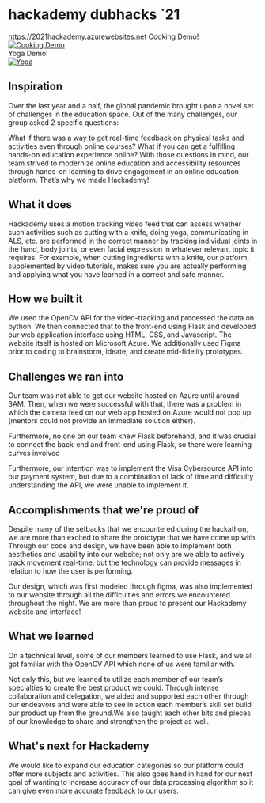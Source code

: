 # hackademy dubhacks `21
https://2021hackademy.azurewebsites.net
Cooking Demo!\
[![Cooking Demo](https://img.youtube.com/vi/5MzVJxgeWio/0.jpg)](https://www.youtube.com/watch?v=5MzVJxgeWio)\
Yoga Demo!\
[![Yoga](https://img.youtube.com/vi/5MzVJxgeWio/0.jpg)](https://www.youtube.com/watch?v=5MzVJxgeWio)

## Inspiration

Over the last year and a half, the global pandemic brought upon a novel set of challenges in the education space. Out of the many challenges, our group asked 2 specific questions: 

What if there was a way to get real-time feedback on physical tasks and activities even through online courses?
What if you can get a fulfilling hands-on education experience online?
With those questions in mind, our team strived to modernize online education and accessibility resources through hands-on learning to drive engagement in an online education platform. That’s why we made Hackademy!


## What it does

Hackademy uses a motion tracking video feed that can assess whether such activities such as cutting with a knife, doing yoga, communicating in ALS, etc. are performed in the correct manner by tracking individual joints in the hand, body joints, or even facial expression in whatever relevant topic it requires. For example, when cutting ingredients with a knife, our platform, supplemented by video tutorials, makes sure you are actually performing and applying what you have learned in a correct and safe manner.

## How we built it

We used the OpenCV API for the video-tracking and processed the data on python. We then connected that to the front-end using Flask and developed our web application interface using HTML, CSS, and Javascript. The website itself is hosted on Microsoft Azure. We additionally used Figma prior to coding to brainstorm, ideate, and create mid-fidelity prototypes.

## Challenges we ran into

Our team was not able to get our website hosted on Azure until around 3AM. Then, when we were successful with that, there was a problem in which the camera feed on our web app hosted on Azure would not pop up (mentors could not provide an immediate solution either).

Furthermore, no one on our team knew Flask beforehand, and it was crucial to connect the back-end and front-end using Flask, so there were learning curves involved

Furthermore, our intention was to implement the Visa Cybersource API into our payment system, but due to a combination of lack of time and difficulty understanding the API, we were unable to implement it.

## Accomplishments that we're proud of

Despite many of the setbacks that we encountered during the hackathon, we are more than excited to share the prototype that we have come up with. Through our code and design, we have been able to implement both aesthetics and usability into our website; not only are we able to actively track movement real-time, but the technology can provide messages in relation to how the user is performing. 

Our design, which was first modeled through figma, was also implemented to our website through all the difficulties and errors we encountered throughout the night. We are more than proud to present our Hackademy website and interface!

## What we learned

On a technical level, some of our members learned to use Flask, and we all got familiar with the OpenCV API which none of us were familiar with.

Not only this, but we learned to utilize each member of our team’s specialties to create the best product we could. Through intense collaboration and delegation, we aided and supported each other through our endeavors and were able to see in action each member’s skill set build our product up from the ground.We also taught each other bits and pieces of our knowledge to share and strengthen the project as well.

## What's next for Hackademy

We would like to expand our education categories so our platform could offer more subjects and activities. This also goes hand in hand for our next goal of wanting to increase accuracy of our data processing algorithm so it can give even more accurate feedback to our users.




